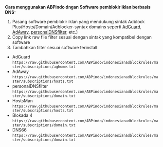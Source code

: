 **Cara menggunakan ABPindo dngan Software pemblokir iklan berbasis DNS:**
1. Pasang software pemblokir iklan yang mendukung sintak Adblock Plus/Hosts/Domain/Adblocker-syntax domains seperti [AdGuard](https://adguard.com/id/welcome.html), [AdAway](https://adaway.org), [personalDNSfilter](https://zenz-solutions.de/personaldnsfilter/), etc.)
2. Copy link raw file filter sesuai dengan sintak yang kompatibel dengan software
3. Tambahkan filter sesuai software terinstall
- AdGuard  
`https://raw.githubusercontent.com/ABPindo/indonesianadblockrules/master/subscriptions/aghome.txt`
- AdAway  
`https://raw.githubusercontent.com/ABPindo/indonesianadblockrules/master/subscriptions/hosts.txt`
- personalDNSfilter  
`https://raw.githubusercontent.com/ABPindo/indonesianadblockrules/master/subscriptions/domain.txt`
- HostsMan  
`https://raw.githubusercontent.com/ABPindo/indonesianadblockrules/master/subscriptions/hosts.txt`
- Blokada 4  
`https://raw.githubusercontent.com/ABPindo/indonesianadblockrules/master/subscriptions/domain.txt`
- DNS66  
`https://raw.githubusercontent.com/ABPindo/indonesianadblockrules/master/subscriptions/domain.txt`
